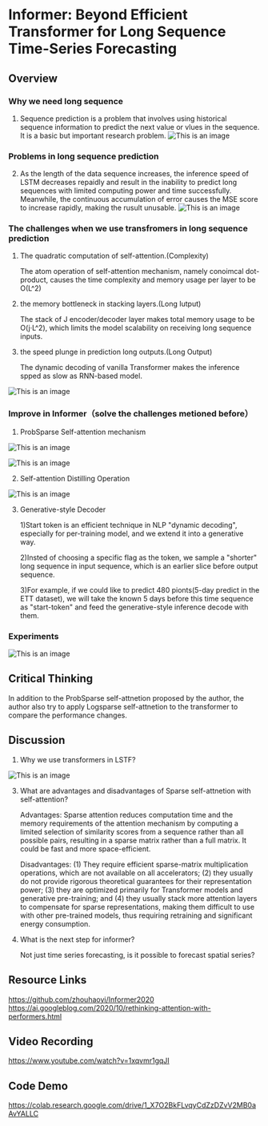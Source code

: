 # Informer: Beyond Efficient Transformer for Long Sequence Time-Series Forecasting

## Overview

### Why we need long sequence
1. Sequence prediction is a problem that involves using historical sequence information to predict the next value or vlues in the sequence. It is a basic but important research problem.
![This is an image](img/img1.png)


### Problems in long sequence prediction
2. As the length of the data sequence increases, the inference speed of LSTM decreases repaidly and result in the inability to predict long sequences with limited computing power and time successfully. Meanwhile, the continuous accumulation of error causes the MSE score to increase rapidly, making the rusult unusable.
![This is an image](img/img2.png)


### The challenges when we use transfromers in long sequence prediction

1. The quadratic computation of self-attention.(Complexity)

   The atom operation of self-attention mechanism, namely conoimcal dot-product, causes the time complexity and memory usage per layer to be O(L^2)


2. the memory bottleneck in stacking layers.(Long Iutput)

   The stack of J encoder/decoder layer makes total memory usage to be O(j·L^2), which limits the model scalability on receiving long sequence inputs.
   

3. the speed plunge in prediction long outputs.(Long Output)

   The dynamic decoding of vanilla Transformer makes the inference spped as slow as RNN-based model.


![This is an image](img/img3.png)


### Improve in Informer（solve the challenges metioned before）

1. ProbSparse Self-attention mechanism

![This is an image](img/img4.png)

![This is an image](img/img5.png)

2. Self-attention Distilling Operation

![This is an image](img/img6.png)

3. Generative-style Decoder

   1)Start token is an efficient technique in NLP "dynamic decoding", especially for per-training model, and we extend it into a generative way.
   
   2)Insted of choosing a specific flag as the token, we sample a "shorter" long sequence in input sequence, which is an earlier slice before output sequence.
   
   3)For example, if we could like to predict 480 pionts(5-day predict in the ETT dataset), we will take the known 5 days before this time sequence as "start-token" and feed the generative-style inference decode with them.
   
   
### Experiments 

![This is an image](img/img10.png)

## Critical Thinking

In addition to the ProbSparse self-attnetion proposed by the author, the author also try to apply Logsparse self-attnetion to the transformer to compare the performance changes.



## Discussion
1. Why we use transformers in LSTF?

![This is an image](img/img11.png)

3. What are advantages and disadvantages  of Sparse self-attnetion with self-attention?

   Advantages: Sparse attention reduces computation time and the memory requirements of the attention mechanism by computing a limited selection of similarity scores from a sequence rather than all possible pairs, resulting in a sparse matrix rather than a full matrix. It could be fast and more space-efficient.

   Disadvantages:  (1) They require efficient sparse-matrix multiplication operations, which are not available on all accelerators; (2) they usually do not provide rigorous theoretical guarantees for their representation power; (3) they are optimized primarily for Transformer models and generative pre-training; and (4) they usually stack more attention layers to compensate for sparse representations, making them difficult to use with other pre-trained models, thus requiring retraining and significant energy consumption. 

5. What is the next step for informer?

   Not just time series forecasting, is it possible to forecast spatial series?

## Resource Links

https://github.com/zhouhaoyi/Informer2020
https://ai.googleblog.com/2020/10/rethinking-attention-with-performers.html


## Video Recording

https://www.youtube.com/watch?v=1xqvmr1gqJI


## Code Demo

https://colab.research.google.com/drive/1_X7O2BkFLvqyCdZzDZvV2MB0aAvYALLC

